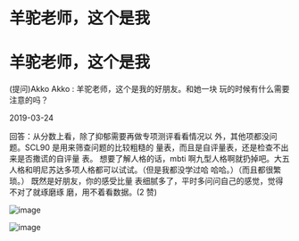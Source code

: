 # 羊驼老师，这个是我

# 羊驼老师，这个是我

(提问)Akko Akko : 羊驼老师，这个是我的好朋友。和她一块 玩的时候有什么需要注意的吗？

2019-03-24

回答：从分数上看，除了抑郁需要再做专项测评看看情况以 外，其他项都没问题。SCL90 是用来筛查问题的比较粗糙的 量表，而且是自评量表，还是检查不出来是否撒谎的自评量 表。 想要了解人格的话，mbti 啊九型人格啊就扔掉吧。大五 人格和明尼苏达多项人格都可以试试。（但是我都没学过哈 哈哈。）（而且都很繁琐。） 既然是好朋友，你的感受比量 表细腻多了，平时多问问自己的感觉，觉得不对了就琢磨琢 磨，用不着看数据。(2 赞)

![image](img/Image_199.png)

![image](img/Image_200.png)